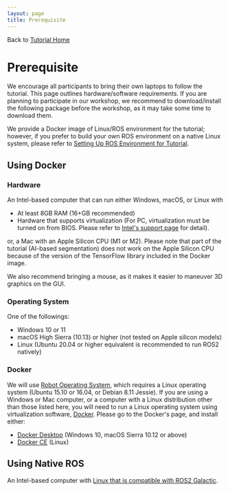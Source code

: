 ```yaml
---
layout: page
title: Prerequisite
---
```



Back to [Tutorial Home](https://rosmed.github.io/)

Prerequisite
============

We encourage all participants to bring their own laptops to follow the tutorial. This page outlines hardware/software requirements. If you are planning to participate in our workshop, we recommend to download/install the following package before the workshop, as it may take some time to download them.

We provide a Docker image of Linux/ROS environment for the tutorial; however, if you prefer to build your own ROS environment on a native Linux system, please refer to [Setting Up ROS Environment for Tutorial](ros_env).


Using Docker
------------

### Hardware

An Intel-based computer that can run either Windows, macOS, or Linux with
- At least 8GB RAM (16+GB recommended)
- Hardware that supports virtualization (For PC, virtualization must be turned on from BIOS. Please refer to [Intel's support page](https://www.intel.com/content/www/us/en/support/articles/000007139/server-products.html) for detail).

or, a Mac with an Apple Silicon CPU (M1 or M2). Please note that part of the tutorial (AI-based segmentation) does not work on the Apple Silicon CPU because of the version of the TensorFlow library included in the Docker image. 

We also recommend bringing a mouse, as it makes it easier to maneuver 3D graphics on the GUI.

### Operating System 

One of the followings:
- Windows 10 or 11
- macOS High Sierra (10.13) or higher (not tested on Apple silicon models)
- Linux (Ubuntu 20.04 or higher equivalent is recommended to run ROS2 natively)


### Docker

We will use [Robot Operating System](http://www.ros.org/), which requires a Linux operating system (Ubuntu 15.10 or 16.04, or Debian 8.11 Jessie). If you are using a Windows or Mac computer, or a computer with a Linux distribution other than those listed here, you will need to run a Linux operating system using virtualization software, [Docker](https://www.docker.com/). Please go to the Docker's page, and install either:
- [Docker Desktop](https://www.docker.com/products/docker-desktop) (Windows 10, macOS Sierra 10.12 or above)
- [Docker CE](https://docs.docker.com/install/) (Linux)


Using Native ROS
----------------
An Intel-based computer with [Linux that is compatible with ROS2 Galactic](https://docs.ros.org/en/galactic/Installation/Alternatives/Ubuntu-Development-Setup.html). 





